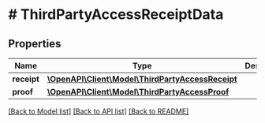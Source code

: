 # # ThirdPartyAccessReceiptData

## Properties

Name | Type | Description | Notes
------------ | ------------- | ------------- | -------------
**receipt** | [**\OpenAPI\Client\Model\ThirdPartyAccessReceipt**](ThirdPartyAccessReceipt.md) |  | [optional]
**proof** | [**\OpenAPI\Client\Model\ThirdPartyAccessProof**](ThirdPartyAccessProof.md) |  | [optional]

[[Back to Model list]](../../README.md#models) [[Back to API list]](../../README.md#endpoints) [[Back to README]](../../README.md)
